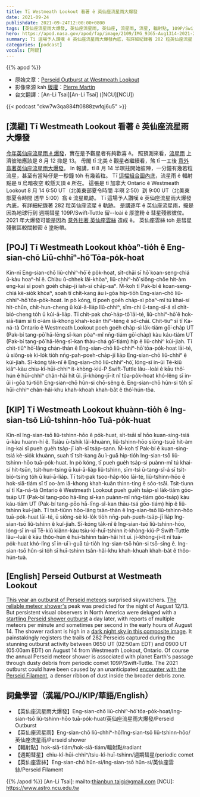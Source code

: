 ```yaml
---
title: Tī Westmeath Lookout 看著 ê 英仙座流星雨大爆發
date: 2021-09-24
publishdate: 2021-09-24T12:00:00+0800
tags: [英仙座流星雨大爆發, 英仙座流星雨, 英仙座, 流星雨, 流星, 輻射點, 109P/Swift-Tuttle, 彗星]
hero: https://apod.nasa.gov/apod/fap/image/2109/IMG_9365-Aug1314-2021-282-meteors1024.jpg
summary: Tī 這場予人讚嘆 ê 英仙座流星雨大爆發內底，有詳細紀錄著 282 粒英仙座流星 ê 軌跡。
categories: [podcast]
vocals: [阿錕]
---
```


{{% apod %}}

- 原始文章：[Perseid Outburst at Westmeath Lookout](https://apod.nasa.gov/apod/ap210924.html)
- 影像來源 kah [版權][copyright]：[Pierre Martin](https://www.imo.net/members/imo_user/profile/?user_id=8022)
- 台文翻譯：[An-Li Tsai][An-Li Tsai] ([NCU][NCU])

{{< podcast "ckw7w3qa884ft0888zwfqj6u5" >}}

## [漢羅] Tī Westmeath Lookout 看著 ê 英仙座流星雨大爆發
[今年英仙座流星雨 ê 爆發][This year an outburst of Perseid meteors]，實在是予觀星者有夠歡喜 ê。
照預測來看，[流星雨][The reliable meteor shower's] 上濟彼暗應該是 8 月 12 抑是 13。
毋閣 tī 北美 ê 觀星者繼續看，煞 tī 一工後 [意外翕著英仙座流星雨大爆發][startling Perseid shower outburst]。
In 報講，tī 8 月 14 半暝拄開始彼陣，一分鐘有幾若粒流星，甚至有當時仔是一秒鐘 to̍h 有幾若粒。
Tī [這幅組合圖內底][dark night sky in this composite image]，流星雨 ê 輻射點是 tī 烏暗夜空 較懸天頂 ê 所在。
這張是 tī 加拿大 Ontario ê Westmeath Lookout 8 月 14 6:50 UT（北美東部夏令時間 半暝 2:50）到 9:00 UT（北美東部夏令時間 透早 5:00）翕 ê 流星軌跡。
Tī 這場予人讚嘆 ê 英仙座流星雨大爆發內底，有詳細紀錄著 282 粒英仙座流星 ê 軌跡。
是講逐年 ê 英仙座流星雨，攏是因為地球行到 週期彗星 109P/Swift-Tuttle 留--loài ê 厚塗粉 ê 彗星殘骸彼位。
2021 年大爆發可能是因為 [意外拄著 英仙座雲絲][encounter with the Perseid Filament] 造成 ê。
英仙座雲絲 to̍h 是彗星殘骸區較闊較密 ê 塗粉帶。

## [POJ] Tī Westmeath Lookout khòaⁿ-tio̍h ê Eng-sian-chō Liû-chhiⁿ-hō͘ Tōa-po̍k-hoat
Kin-nî Eng-sian-chō liû-chhiⁿ-hō͘ ê po̍k-hoat, si̍t-chāi sī hō͘ koan-seng-chiá ū-kàu hoaⁿ-hí ê.
Chiàu ū-chhek lâi-khòaⁿ, liû-chhiⁿ-hō͘ siōng-chōe hit-àm eng-kai sī poeh goe̍h cha̍p-jī iah-sī cha̍p-saⁿ.
M̄-koh tī Pak-bí ê koan-seng-chiá kè-sio̍k khòaⁿ, soah tī chi̍t-kang āu ì-gōa hip-tio̍h Eng-sian-chō liû-chhiⁿ-hō͘ tōa-po̍k-hoat.
In pò kóng, tī poeh goe̍h cha̍p-sì pòaⁿ-mî tú khai-sí hit-chūn, chi̍t-hun-cheng ū kúi-ā-lia̍p liû-chhiⁿ, sīm-chì ū-tang-sî-á sī chi̍t-bió-cheng to̍h ū kúi-ā-lia̍p.
Tī chit-pak cho͘-ha̍p-tô͘ lāi-té, liû-chhiⁿ-hō͘ ê hok-siā-tiám sī tī o͘-àm iā-khong khah-koân thiⁿ-téng ê só͘-chāi.
Chit-tiuⁿ sī tī Ka-ná-tà Ontario ê Westmeath Lookout poeh goe̍h cha̍p-sì la̍k-tiám gō͘-cha̍p UT (Pak-bí tang-pō͘ hā-lēng sî-kan pòaⁿ-mî nn̄g-tiám gō͘-cha̍p) kàu káu-tiám UT (Pak-bí tang-pō͘ hā-lēng-sî-kan thàu-chá gō͘-tiám) hip ê liû-chhiⁿ kúi-jiah.
Tī chit-tiûⁿ hō͘-lâng chàn-thàn ê Eng-sian-chō liû-chhiⁿ-hō͘ tōa-po̍k-hoat lāi-té, ū siông-sè kì-lo̍k tio̍h  nn̄g-pah-poeh-cha̍p-jī lia̍p Eng-sian-chō liû-chhiⁿ ê kúi-jiah.
Sī-kóng ta̍k-nî ê Eng-sian-chō liû-chhiⁿ-hō͘, lóng-sī in-ūi Tē-kiû kiâⁿ-kàu chiu-kî-hūi-chhiⁿ it-khòng-kiú-P Swift-Tuttle lâu--loài ê kāu thô͘-hún ê hūi-chhiⁿ chân-hâi hit ūi.
jī-khòng-jī-it nî tōa-po̍k-hoat khó-lêng sī in-ūi ì-gōa tú-tio̍h Eng-sian-chō hûn-si chō-sêng ê.
Eng-sian-chō hûn-si to̍h sī hūi-chhiⁿ chân-hâi-khu khah-khoah khah-ba̍t ê thô͘-hún-tòa.

## [KIP] Tī Westmeath Lookout khuànn-tio̍h ê Ing-sian-tsō Liû-tshinn-hōo Tuā-po̍k-huat
Kin-nî Ing-sian-tsō liû-tshinn-hōo ê po̍k-huat, si̍t-tsāi sī hōo kuan-sing-tsiá ū-kàu huann-hí ê.
Tsiàu ū-tshik lâi-khuànn, liû-tshinn-hōo siōng-tsuē hit-àm ing-kai sī pueh gue̍h tsa̍p-jī iah-sī tsa̍p-sann.
M̄-koh tī Pak-bí ê kuan-sing-tsiá kè-sio̍k khuànn, suah tī tsi̍t-kang āu ì-guā hip-tio̍h Ing-sian-tsō liû-tshinn-hōo tuā-po̍k-huat.
In pò kóng, tī pueh gue̍h tsa̍p-sì puànn-mî tú khai-sí hit-tsūn, tsi̍t-hun-tsing ū kuí-ā-lia̍p liû-tshinn, sīm-tsì ū-tang-sî-á sī tsi̍t-bió-tsing to̍h ū kuí-ā-lia̍p.
Tī tsit-pak tsoo-ha̍p-tôo lāi-té, liû-tshinn-hōo ê hok-siā-tiám sī tī oo-àm iā-khong khah-kuân thinn-tíng ê sóo-tsāi.
Tsit-tiunn sī tī Ka-ná-tà Ontario ê Westmeath Lookout pueh gue̍h tsa̍p-sì la̍k-tiám gōo-tsa̍p UT (Pak-bí tang-pōo hā-līng sî-kan puànn-mî nn̄g-tiám gōo-tsa̍p) kàu káu-tiám UT (Pak-bí tang-pōo hā-līng-sî-kan thàu-tsá gōo-tiám) hip ê liû-tshinn kuí-jiah.
Tī tsit-tiûnn hōo-lâng tsàn-thàn ê Ing-sian-tsō liû-tshinn-hōo tuā-po̍k-huat lāi-té, ū siông-sè kì-lo̍k tio̍h  nn̄g-pah-pueh-tsa̍p-jī lia̍p Ing-sian-tsō liû-tshinn ê kuí-jiah.
Sī-kóng ta̍k-nî ê Ing-sian-tsō liû-tshinn-hōo, lóng-sī in-uī Tē-kiû kiânn-kàu tsiu-kî-huī-tshinn it-khòng-kiú-P Swift-Tuttle lâu--luài ê kāu thôo-hún ê huī-tshinn tsân-hâi hit uī.
jī-khòng-jī-it nî tuā-po̍k-huat khó-lîng sī in-uī ì-guā tú-tio̍h Ing-sian-tsō hûn-si tsō-sîng ê.
Ing-sian-tsō hûn-si to̍h sī huī-tshinn tsân-hâi-khu khah-khuah khah-ba̍t ê thôo-hún-tuà.

## [English] Perseid Outburst at Westmeath Lookout
[This year an outburst of Perseid meteors][This year an outburst of Perseid meteors] surprised skywatchers.
[The reliable meteor shower's][The reliable meteor shower's] peak was predicted for the night of August 12/13.
But persistent visual observers in North America were deluged with a [startling Perseid shower outburst][startling Perseid shower outburst] a day later, with reports of multiple meteors per minute and sometimes per second in the early hours of August 14.
The shower radiant is high in a [dark night sky in this composite image][dark night sky in this composite image].
It painstakingly registers the trails of 282 Perseids captured during the stunning outburst activity between 0650 UT (02:50am EDT) and 0900 UT (05:00am EDT) on August 14 from Westmeath Lookout, Ontario.
Of course the annual Perseid meteor shower is associated with planet Earth's passage through dusty debris from periodic comet 109P/Swift-Tuttle.
The 2021 outburst could have been caused by an unanticipated [encounter with the Perseid Filament][encounter with the Perseid Filament], a denser ribbon of dust inside the broader debris zone.

## 詞彙學習（漢羅/POJ/KIP/華語/English）
- 【英仙座流星雨大爆發】Eng-sian-chō liû-chhiⁿ-hō͘ tōa-po̍k-hoat/Ing-sian-tsō liû-tshinn-hōo tuā-po̍k-huat/英仙座流星雨大爆發/Perseid Outburst
- 【英仙座流星雨】Eng-sian-chō liû-chhiⁿ-hō͘/Ing-sian-tsō liû-tshinn-hōo/英仙座流星雨/Perseid shower
- 【輻射點】hok-siā-tiám/hok-siā-tiám/輻射點/radiant
- 【週期彗星】chiu-kî-hūi-chhiⁿ/tsiu-kî-huī-tshinn/週期彗星/periodic comet
- 【英仙座雲絲】Eng-sian-chō hûn-si/Ing-sian-tsō hûn-si/英仙座雲絲/Perseid Filament


{{% /apod %}}
[An-Li Tsai]: mailto:thianbun.taigi@gmail.com
[NCU]: https://www.astro.ncu.edu.tw

[copyright]: https://apod.nasa.gov/apod/fap/lib/about_apod.html#srapply

[This year an outburst of Perseid meteors]:https://www.meteornews.net/2021/09/12/the-big-surprise-a-late-perseid-outburst/
[The reliable meteor shower's]:https://blogs.nasa.gov/Watch_the_Skies/2021/07/30/the-perseids-are-on-the-rise/
[startling Perseid shower outburst]:http://www.cbat.eps.harvard.edu/cbet/005000/CBET005016.txt
[dark night sky in this composite image]:https://pmartin.smugmug.com/Astronomy/20211408-Perseids-at-Westmeath-Lookout-Ontario/
[encounter with the Perseid Filament]:https://spaceweatherarchive.com/2021/08/18/perseid-meteor-outburst-2/
